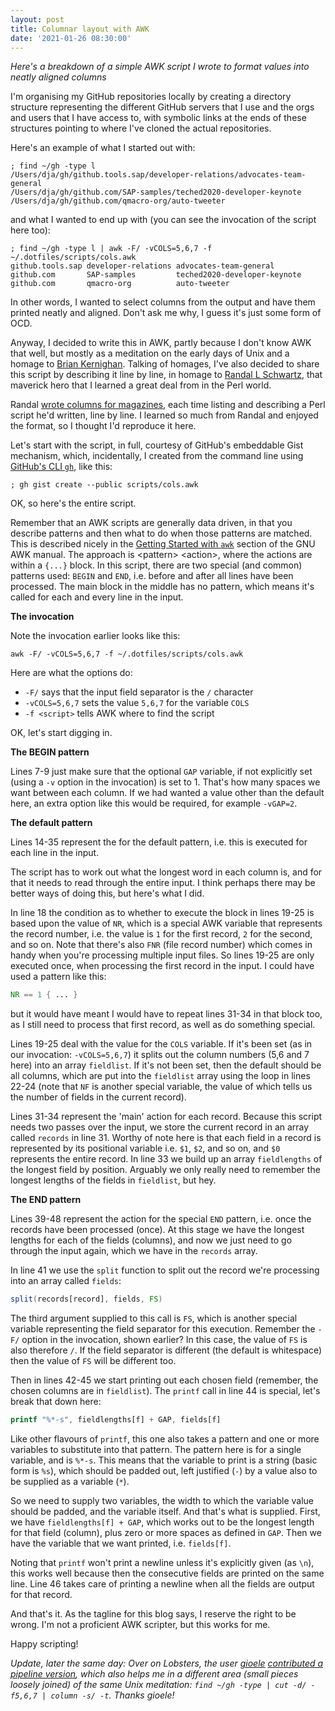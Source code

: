 ```yaml
---
layout: post
title: Columnar layout with AWK
date: '2021-01-26 08:30:00'
---
```


_Here's a breakdown of a simple AWK script I wrote to format values into neatly aligned columns_

I'm organising my GitHub repositories locally by creating a directory structure representing the different GitHub servers that I use and the orgs and users that I have access to, with symbolic links at the ends of these structures pointing to where I've cloned the actual repositories.

Here's an example of what I started out with:

```shell
; find ~/gh -type l
/Users/dja/gh/github.tools.sap/developer-relations/advocates-team-general
/Users/dja/gh/github.com/SAP-samples/teched2020-developer-keynote
/Users/dja/gh/github.com/qmacro-org/auto-tweeter
```

and what I wanted to end up with (you can see the invocation of the script here too):

```shell
; find ~/gh -type l | awk -F/ -vCOLS=5,6,7 -f ~/.dotfiles/scripts/cols.awk
github.tools.sap developer-relations advocates-team-general
github.com       SAP-samples         teched2020-developer-keynote
github.com       qmacro-org          auto-tweeter
```

In other words, I wanted to select columns from the output and have them printed neatly and aligned. Don't ask me why, I guess it's just some form of OCD.

Anyway, I decided to write this in AWK, partly because I don't know AWK that well, but mostly as a meditation on the early days of Unix and a homage to [Brian Kernighan](https://en.wikipedia.org/wiki/Brian_Kernighan). Talking of homages, I've also decided to share this script by describing it line by line, in homage to [Randal L Schwartz](https://en.wikipedia.org/wiki/Randal_L._Schwartz), that maverick hero that I learned a great deal from in the Perl world.

Randal [wrote columns for magazines](http://www.stonehenge.com/merlyn/columns.html), each time listing and describing a Perl script he'd written, line by line. I learned so much from Randal and enjoyed the format, so I thought I'd reproduce it here.

Let's start with the script, in full, courtesy of GitHub's embeddable Gist mechanism, which, incidentally, I created from the command line using [GitHub's CLI `gh`](https://github.com/cli/cli), like this:

```shell
; gh gist create --public scripts/cols.awk
```

OK, so here's the entire script.

<script src="https://gist.github.com/qmacro/c84f5a17dc4740dc2defa6a913cd3c2c.js"></script>

Remember that an AWK scripts are generally data driven, in that you describe patterns and then what to do when those patterns are matched. This is described nicely in the [Getting Started with `awk`](https://www.gnu.org/software/gawk/manual/html_node/Getting-Started.html#Getting-Started) section of the GNU AWK manual. The approach is \<pattern\> \<action\>, where the actions are within a `{...}` block. In this script, there are two special (and common) patterns used: `BEGIN` and `END`, i.e. before and after all lines have been processed. The main block in the middle has no pattern, which means it's called for each and every line in the input.

**The invocation**

Note the invocation earlier looks like this:

```shell
awk -F/ -vCOLS=5,6,7 -f ~/.dotfiles/scripts/cols.awk
```
Here are what the options do:

- `-F/` says that the input field separator is the `/` character
- `-vCOLS=5,6,7` sets the value `5,6,7` for the variable `COLS`
- `-f <script>` tells AWK where to find the script

OK, let's start digging in.

**The BEGIN pattern**

Lines 7-9 just make sure that the optional `GAP` variable, if not explicitly set (using a `-v` option in the invocation) is set to 1. That's how many spaces we want between each column. If we had wanted a value other than the default here, an extra option like this would be required, for example `-vGAP=2`.

**The default pattern**

Lines 14-35 represent the <action> for the default pattern, i.e. this is executed for each line in the input.

The script has to work out what the longest word in each column is, and for that it needs to read through the entire input. I think perhaps there may be better ways of doing this, but here's what I did.

In line 18 the condition as to whether to execute the block in lines 19-25 is based upon the value of `NR`, which is a special AWK variable that represents the record number, i.e. the value is `1` for the first record, `2` for the second, and so on. Note that there's also `FNR` (file record number) which comes in handy when you're processing multiple input files. So lines 19-25 are only executed once, when processing the first record in the input. I could have used a pattern like this:

```awk
NR == 1 { ... }
```

but it would have meant I would have to repeat lines 31-34 in that block too, as I still need to process that first record, as well as do something special.

Lines 19-25 deal with the value for the `COLS` variable. If it's been set (as in our invocation: `-vCOLS=5,6,7`) it splits out the column numbers (5,6 and 7 here) into an array `fieldlist`. If it's not been set, then the default should be all columns, which are put into the `fieldlist` array using the loop in lines 22-24 (note that `NF` is another special variable, the value of which tells us the number of fields in the current record).

Lines 31-34 represent the 'main' action for each record. Because this script needs two passes over the input, we store the current record in an array called `records` in line 31. Worthy of note here is that each field in a record is represented by its positional variable i.e. `$1`, `$2`, and so on, and `$0` represents the entire record. In line 33 we build up an array `fieldlengths` of the longest field by position. Arguably we only really need to remember the longest lengths of the fields in `fieldlist`, but hey.

**The END pattern**

Lines 39-48 represent the action for the special `END` pattern, i.e. once the records have been processed (once). At this stage we have the longest lengths for each of the fields (columns), and now we just need to go through the input again, which we have in the `records` array.

In line 41 we use the `split` function to split out the record we're processing into an array called `fields`:

```awk
split(records[record], fields, FS)
```

The third argument supplied to this call is `FS`, which is another special variable representing the field separator for this execution. Remember the `-F/` option in the invocation, shown earlier? In this case, the value of `FS` is also therefore `/`. If the field separator is different (the default is whitespace) then the value of `FS` will be different too.

Then in lines 42-45 we start printing out each chosen field (remember, the chosen columns are in `fieldlist`). The `printf` call in line 44 is special, let's break that down here:

```awk
printf "%*-s", fieldlengths[f] + GAP, fields[f]
```

Like other flavours of `printf`, this one also takes a pattern and one or more variables to substitute into that pattern. The pattern here is for a single variable, and is `%*-s`. This means that the variable to print is a string (basic form is `%s`), which should be padded out, left justified (`-`) by a value also to be supplied as a variable (`*`).

So we need to supply two variables, the width to which the variable value should be padded, and the variable itself. And that's what is supplied. First, we have `fieldlengths[f] + GAP`, which works out to be the longest length for that field (column), plus zero or more spaces as defined in `GAP`. Then we have the variable that we want printed, i.e. `fields[f]`.

Noting that `printf` won't print a newline unless it's explicitly given (as `\n`), this works well because then the consecutive fields are printed on the same line. Line 46 takes care of printing a newline when all the fields are output for that record.

And that's it. As the tagline for this blog says, I reserve the right to be wrong. I'm not a proficient AWK scripter, but this works for me.

Happy scripting!

_Update, later the same day: Over on Lobsters, the user [gioele](https://gioele.io/) [contributed a pipeline version](https://lobste.rs/s/r5ezxh/columnar_layout_with_awk#c_8cunpb), which also helps me in a different area (small pieces loosely joined) of the same Unix meditation: `find ~/gh -type | cut -d/ -f5,6,7 | column -s/ -t`. Thanks gioele!_
